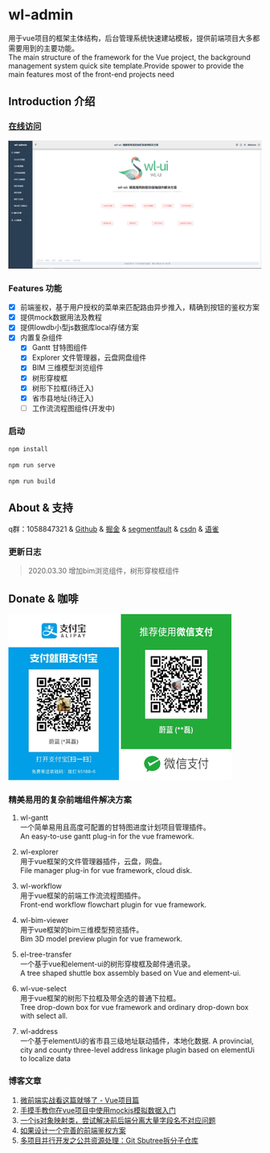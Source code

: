 # wl-admin

用于vue项目的框架主体结构，后台管理系统快速建站模板，提供前端项目大多都需要用到的主要功能。   
The main structure of the framework for the Vue project, the background management system quick site template.Provide spower to provide the main features most of the front-end projects need

## Introduction 介绍

### [在线访问](http://wlui.com.cn/)

![预览](/src/assets/images/demo.png)

### Features 功能
- [x] 前端鉴权，基于用户授权的菜单来匹配路由异步推入，精确到按钮的鉴权方案
- [x] 提供mock数据用法及教程
- [x] 提供lowdb小型js数据库local存储方案
- [x] 内置复杂组件
  - [x] Gantt 甘特图组件
  - [x] Explorer 文件管理器，云盘网盘组件
  - [x] BIM 三维模型浏览组件
  - [x] 树形穿梭框
  - [x] 树形下拉框(待迁入)
  - [x] 省市县地址(待迁入)
  - [ ] 工作流流程图组件(开发中)

### 启动

```
npm install 

npm run serve

npm run build
```

## About & 支持
q群：1058847321   &
[Github](https://github.com/hql7)   &
[掘金](https://juejin.im/user/591d141e0ce46300692184a4)   &
[segmentfault](https://segmentfault.com/u/weilan_595deafa69d76)   &
[csdn](https://blog.csdn.net/qq_15390381)   &
[语雀](https://www.yuque.com/huoqilei)

### 更新日志
> 2020.03.30 增加bim浏览组件，树形穿梭框组件

## Donate & 咖啡
<div>
<img src="/src/assets/images/apply.jpg" height="330" width="220" >

<img src="/src/assets/images/wx.jpg" height="330" width="220" >
 </div>

### 精美易用的复杂前端组件解决方案
1. wl-gantt   
一个简单易用且高度可配置的甘特图进度计划项目管理插件。    
An easy-to-use gantt plug-in for the vue framework.   

2. wl-explorer    
用于vue框架的文件管理器插件，云盘，网盘。   
File manager plug-in for vue framework, cloud disk.

3. wl-workflow    
用于vue框架的前端工作流流程图插件。   
Front-end workflow flowchart plugin for vue framework.

4. wl-bim-viewer    
用于vue框架的bim三维模型预览插件。    
Bim 3D model preview plugin for vue framework.

5. el-tree-transfer   
一个基于vue和element-ui的树形穿梭框及邮件通讯录。   
A tree shaped shuttle box assembly based on Vue and element-ui. 

6. wl-vue-select    
用于vue框架的树形下拉框及带全选的普通下拉框。   
Tree drop-down box for vue framework and ordinary drop-down box with select all.

7. wl-address     
一个基于elementUi的省市县三级地址联动插件，本地化数据.
A provincial, city and county three-level address linkage plugin based on elementUi to localize data

### 博客文章

1. [微前端实战看这篇就够了 - Vue项目篇](https://juejin.im/post/5e1824296fb9a02fde20fec9)
2. [手摸手教你在vue项目中使用mockjs模拟数据入门](https://juejin.im/post/5e60d78a6fb9a07cae136dd1)
3. [一个js对象映射类，尝试解决前后端分离大量字段名不对应问题](https://juejin.im/post/5e0d8af2f265da5d5201579b)
4. [如果设计一个完善的前端鉴权方案](https://juejin.im/post/5ddf9c2d6fb9a0719d5967e6)
5. [多项目并行开发之公共资源处理：Git Sbutree拆分子仓库](https://juejin.im/post/5dd7bf11f265da7de846bf77)




